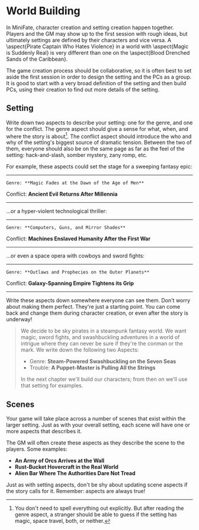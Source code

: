 # World Building

In MiniFate, character creation and setting creation happen together. Players
and the GM may show up to the first session with rough ideas, but ultimately
settings are defined by their characters and vice versa. A \aspect{Pirate
Captain Who Hates Violence} in a world with \aspect{Magic is Suddenly Real} is
very different than one on the \aspect{Blood Drenched Sands of the Caribbean}.

The game creation process should be collaborative, so it is often best to set
aside the first session in order to design the setting and the PCs as a group.
It is good to start with a very broad definition of the setting and then build
PCs, using their creation to find out more details of the setting.

## Setting

Write down two aspects to describe your setting: one for the genre, and one
for the conflict. The genre aspect should give a sense for what, when, and
where the story is about[^1]. The conflict aspect should introduce the who and
why of the setting's biggest source of dramatic tension. Between the two of
them, everyone should also be on the same page as far as the feel of the
setting: hack-and-slash, somber mystery, zany romp, etc.

[^1]: You don't need to spell everything out explicitly. But after reading the
genre aspect, a stranger should be able to guess if the setting has magic,
space travel, both, or neither.

For example, these aspects could set the stage for a sweeping fantasy epic:

---------- ----------------------------------------------
    Genre: **Magic Fades at the Dawn of the Age of Men**
 Conflict: **Ancient Evil Returns After Millennia**
---------- ----------------------------------------------

...or a hyper-violent technological thriller:

---------- ---------------------------------------------------
    Genre: **Computers, Guns, and Mirror Shades**
 Conflict: **Machines Enslaved Humanity After the First War**
---------- ---------------------------------------------------

...or even a space opera with cowboys and sword fights:

---------- ------------------------------------------------
    Genre: **Outlaws and Prophecies on the Outer Planets**
 Conflict: **Galaxy-Spanning Empire Tightens its Grip**
---------- ------------------------------------------------

Write these aspects down somewhere everyone can see them. Don't worry about
making them perfect. They're just a starting point. You can come back and
change them during character creation, or even after the story is underway!

> <!--Do we need more of an intro? Like "We'll build an example world, example
> characters, and use them to show you how to play..." ?-->
> 
> We decide to be sky pirates in a steampunk fantasy world. We want magic,
> sword fights, and swashbuckling adventures in a world of intrigue where they
> can never be sure if they're the conman or the mark. We write down the
> following two Aspects:
> 
> - Genre: **Steam-Powered Swashbuckling on the Seven Seas**
> - Trouble: **A Puppet-Master is Pulling All the Strings**
> 
> In the next chapter we'll build our characters; from then on we'll use that
> setting for examples.

## Scenes

Your game will take place across a number of scenes that exist within the
larger setting. Just as with your overall setting, each scene will have one or
more aspects that describes it.

The GM will often create these aspects as they describe the scene to the
players. Some examples:

- **An Army of Orcs Arrives at the Wall**
- **Rust-Bucket Hovercraft in the Real World**
- **Alien Bar Where The Authorities Dare Not Tread**

Just as with setting aspects, don't be shy about updating scene aspects if the
story calls for it. Remember: aspects are always true! <!-- TODO: I don't
think we've ever said this before.-->
